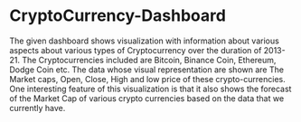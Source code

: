 # CryptoCurrency-Dashboard
The given dashboard shows visualization with information about various aspects about various types of Cryptocurrency over the duration of 2013-21. The Cryptocurrencies included are Bitcoin, Binance Coin, Ethereum, Dodge Coin etc. The data whose visual representation are shown are The Market caps, Open, Close, High and low price of these crypto-currencies. One interesting feature of this visualization is that it also shows the forecast of the Market Cap of various crypto currencies based on the data that we currently have.
